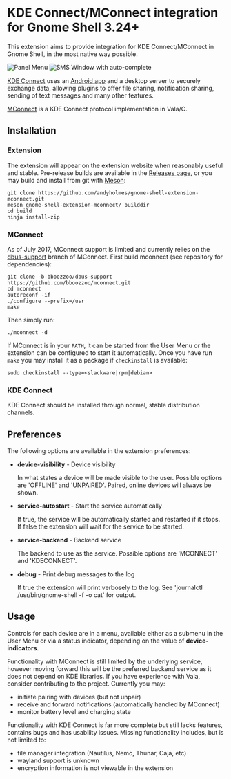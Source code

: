 # KDE Connect/MConnect integration for Gnome Shell 3.24+
This extension aims to provide integration for KDE Connect/MConnect in Gnome
Shell, in the most native way possible.

![Panel Menu](https://raw.githubusercontent.com/andyholmes/gnome-shell-extension-mconnect/master/extra/device-screenshot.png)
![SMS Window with auto-complete](https://raw.githubusercontent.com/andyholmes/gnome-shell-extension-mconnect/master/extra/sms-screenshot.png)

[KDE Connect](https://community.kde.org/KDEConnect) uses an
[Android app](https://play.google.com/store/apps/details?id=org.kde.kdeconnect_tp)
and a desktop server to securely exchange data, allowing plugins to offer
file sharing, notification sharing, sending of text messages and many other
features.

[MConnect](https://github.com/bboozzoo/mconnect) is a KDE Connect protocol
implementation in Vala/C.


## Installation

### Extension

The extension will appear on the extension website when reasonably useful and
stable. Pre-release builds are available in the [Releases page](https://github.com/andyholmes/gnome-shell-extension-mconnect/releases),
or you may build and install from git with [Meson](http://mesonbuild.com):

    git clone https://github.com/andyholmes/gnome-shell-extension-mconnect.git
    meson gnome-shell-extension-mconnect/ builddir
    cd build
    ninja install-zip
    

### MConnect

As of July 2017, MConnect support is limited and currently relies on the
[dbus-support](https://github.com/bboozzoo/mconnect/tree/bboozzoo/dbus-support)
branch of MConnect. First build mconnect (see repository for dependencies):

    git clone -b bboozzoo/dbus-support https://github.com/bboozzoo/mconnect.git
    cd mconnect
    autoreconf -if 
    ./configure --prefix=/usr
    make
    
Then simply run:

    ./mconnect -d
    
If MConnect is in your `PATH`, it can be started from the User Menu or the
extension can be configured to start it automatically. Once you have run `make`
you may install it as a package if `checkinstall` is available:

    sudo checkinstall --type=<slackware|rpm|debian>
    

### KDE Connect

KDE Connect should be installed through normal, stable distribution channels.
    

## Preferences

The following options are available in the extension preferences:

* **device-visibility** - Device visibility

    In what states a device will be made visible to the user. Possible options
    are 'OFFLINE' and 'UNPAIRED'. Paired, online devices will always be shown.

* **service-autostart** - Start the service automatically

    If true, the service will be automatically started and restarted if it
    stops. If false the extension will wait for the service to be started.

* **service-backend** - Backend service

    The backend to use as the service. Possible options are 'MCONNECT' and
    'KDECONNECT'.
    
* **debug** - Print debug messages to the log
    
    If true the extension will print verbosely to the log. See 'journalctl
    /usr/bin/gnome-shell -f -o cat' for output.
    

## Usage

Controls for each device are in a menu, available either as a submenu in the
User Menu or via a status indicator, depending on the value of
**device-indicators**.

Functionality with MConnect is still limited by the underlying service, however
moving forward this will be the preferred backend service as it does not depend
on KDE libraries. If you have experience with Vala, consider contributing to
the project. Currently you may:

* initiate pairing with devices (but not unpair)
* receive and forward notifications (automatically handled by MConnect)
* monitor battery level and charging state

Functionality with KDE Connect is far more complete but still lacks features,
contains bugs and has usability issues. Missing functionality includes, but is
not limited to:

* file manager integration (Nautilus, Nemo, Thunar, Caja, etc)
* wayland support is unknown
* encryption information is not viewable in the extension

